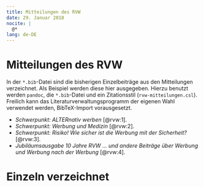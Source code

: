 ```yaml
---
title: Mitteilungen des RVW
date: 29. Januar 2018
nocite: |
  @*
lang: de-DE
---
```


# Mitteilungen des RVW

In der `*.bib`-Datei sind die bisherigen Einzelbeiträge aus den Mitteilungen verzeichnet. Als Beispiel werden diese hier ausgegeben. Hierzu benutzt werden `pandoc`, die `*.bib`-Datei und ein Zitationsstil (`rvw-mitteilungen.csl`). Freilich kann das Literaturverwaltungsprogramm der eigenen Wahl verwendet werden, BibTeX-Import vorausgesetzt.

* _Schwerpunkt: ALTERnativ werben_ [@rvw:1].
* _Schwerpunkt: Werbung und Medizin_ [@rvw:2].
* _Schwerpunkt: Risiko! Wie sicher ist die Werbung mit der Sicherheit?_ [@rvw:3].
* _Jubiläumsausgabe 10 Jahre RVW ... und andere Beiträge über Werbung und Werbung nach der Werbung_ [@rvw:4].

# Einzeln verzeichnet
